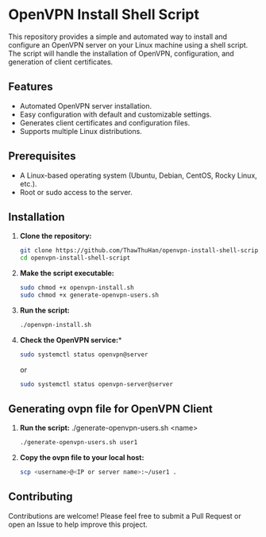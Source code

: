 # OpenVPN Install Shell Script

This repository provides a simple and automated way to install and configure an OpenVPN server on your Linux machine using a shell script. The script will handle the installation of OpenVPN, configuration, and generation of client certificates.

## Features

- Automated OpenVPN server installation.
- Easy configuration with default and customizable settings.
- Generates client certificates and configuration files.
- Supports multiple Linux distributions.

## Prerequisites

- A Linux-based operating system (Ubuntu, Debian, CentOS, Rocky Linux, etc.).
- Root or sudo access to the server.

## Installation

1. **Clone the repository:**

   ```sh
   git clone https://github.com/ThawThuHan/openvpn-install-shell-script.git
   cd openvpn-install-shell-script
   ```

2. **Make the script executable:**

   ```sh
   sudo chmod +x openvpn-install.sh
   sudo chmod +x generate-openvpn-users.sh
   ```

3. **Run the script:**

   ```sh
   ./openvpn-install.sh
   ```
   
4. **Check the OpenVPN service:***
   ```sh
   sudo systemctl status openvpn@server
   ```
   or
   ```sh
   sudo systemctl status openvpn-server@server
   ```

## Generating ovpn file for OpenVPN Client

1. **Run the script:**
   ./generate-openvpn-users.sh \<name\>
   ```sh
   ./generate-openvpn-users.sh user1
   ```
2. **Copy the ovpn file to your local host:**
   ```sh
   scp <username>@<IP or server name>:~/user1 .
   ```

## Contributing

Contributions are welcome! Please feel free to submit a Pull Request or open an Issue to help improve this project.

